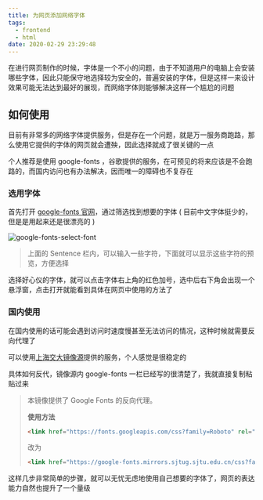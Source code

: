 ```yaml
---
title: 为网页添加网络字体
tags:
  - frontend
  - html
date: 2020-02-29 23:29:48
---
```



在进行网页制作的时候，字体是一个不小的问题，由于不知道用户的电脑上会安装哪些字体，因此只能保守地选择较为安全的，普遍安装的字体，但是这样一来设计效果可能无法达到最好的展现，而网络字体则能够解决这样一个尴尬的问题



<!-- more -->



## 如何使用



目前有非常多的网络字体提供服务，但是存在一个问题，就是万一服务商跑路，那么使用它提供的字体的网页就会遭殃，因此选择就成了很关键的一点



个人推荐是使用 google-fonts ，谷歌提供的服务，在可预见的将来应该是不会跑路的，而国内访问也有办法解决，因而唯一的障碍也不复存在



### 选用字体



首先打开 [google-fonts 官网](https://fonts.google.co )，通过筛选找到想要的字体 ( 目前中文字体挺少的，但是是用起来还是很漂亮的 ) 



![google-fonts-select-font](https://pic.imgdb.cn/item/5e5a81016127cc071357bb67.png)



> 上面的 Sentence 栏内，可以输入一些字符，下面就可以显示这些字符的预览，方便选择



选择好心仪的字体，就可以点击字体右上角的红色加号，选中后右下角会出现一个悬浮窗，点击打开就能看到具体在网页中使用的方法了



### 国内使用



在国内使用的话可能会遇到访问时速度慢甚至无法访问的情况，这种时候就需要反向代理了



可以使用[上海交大镜像源](https://mirrors.sjtug.sjtu.edu.cn)提供的服务，个人感觉是很稳定的



具体如何反代，镜像源内 google-fonts 一栏已经写的很清楚了，我就直接复制粘贴过来



> 本镜像提供了 Google Fonts 的反向代理。
>
> **使用方法**
>
> ```html
> <link href="https://fonts.googleapis.com/css?family=Roboto" rel="stylesheet">
> ```
>
> 改为
>
> ```html
> <link href="https://google-fonts.mirrors.sjtug.sjtu.edu.cn/css?family=Roboto" rel="stylesheet">
> ```



这样几步非常简单的步骤，就可以无忧无虑地使用自己想要的字体了，网页的表达能力自然也提升了一个量级
